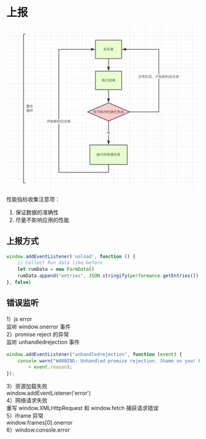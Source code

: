 # 上报

![](../../.gitbook/assets/image.png)

性能指标收集注意项：

1. 保证数据的准确性 
2. 尽量不影响应用的性能

## 上报方式

```javascript
window.addEventListener('unload', function () {
    // Collect Run data like before
    let rumData = new FormData()
    rumData.append("entries", JSON.stringify(performance.getEntries())
}, false)
```

## 错误监听

1）js error  
监听 window.onerror 事件  
2）promise reject 的异常  
监听 unhandledrejection 事件

```javascript
window.addEventListener("unhandledrejection", function (event) {
    console.warn("WARNING: Unhandled promise rejection. Shame on you! Reason: "
        + event.reason);
});
```

3）资源加载失败  
window.addEventListener\('error'\)  
4）网络请求失败  
重写 window.XMLHttpRequest 和 window.fetch 捕获请求错误  
5）iframe 异常  
window.frames\[0\].onerror  
6）window.console.error

